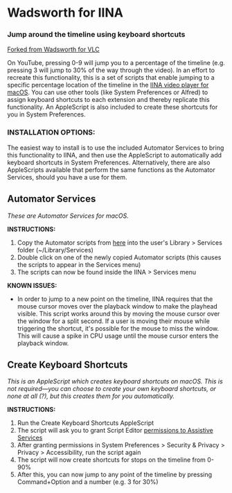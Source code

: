 # Wadsworth for IINA 
### Jump around the timeline using keyboard shortcuts

[Forked from Wadsworth for VLC](https://github.com/verbiate/Wadsworth-for-VLC)

On YouTube, pressing 0-9 will jump you to a percentage of the timeline (e.g. pressing 3 will jump to 30% of the way through the video). In an effort to recreate this functionality, this is a set of scripts that enable jumping to a specific percentage location of the timeline in the [IINA video player for macOS](https://github.com/lhc70000/iina). You can use other tools (like System Preferences or Alfred) to assign keyboard shortcuts to each extension and thereby replicate this functionality. An AppleScript is also included to create these shortcuts for you in System Preferences.

### INSTALLATION OPTIONS:
The easiest way to install is to use the included Automator Services to bring this functionality to IINA, and then use the AppleScript to automatically add keyboard shortcuts in System Preferences. Alternatively, there are also AppleScripts available that perform the same functions as the Automator Services, should you have a use for them.

## Automator Services
_These are Automator Services for macOS._

**INSTRUCTIONS:**
1. Copy the Automator scripts from [here](https://github.com/verbiate/Wadsworth-for-IINA/tree/master/01%20Automator%20scripts) into the user's Library > Services folder (~/Library/Services)
2. Double click on one of the newly copied Automator scripts (this causes the scripts to appear in the Services menu)
3. The scripts can now be found inside the IINA > Services menu

**KNOWN ISSUES:**
* In order to jump to a new point on the timeline, IINA requires that the mouse cursor moves over the playback window to make the playhead visible. This script works around this by moving the mouse cursor over the window for a split second. If a user is moving their mouse while triggering the shortcut, it's possible for the mouse to miss the window. This will cause a spike in CPU usage until the mouse cursor enters the playback window.

## Create Keyboard Shortcuts
_This is an AppleScript which creates keyboard shortcuts on macOS. This is not required—you can choose to create your own keyboard shortcuts, or none at all (?), but this creates them for you automatically._

**INSTRUCTIONS:**
1. Run the Create Keyboard Shortcuts AppleScript
2. The script will ask you to grant Script Editor [permissions to Assistive Services](https://developer.apple.com/library/content/documentation/LanguagesUtilities/Conceptual/MacAutomationScriptingGuide/AutomatetheUserInterface.html#//apple_ref/doc/uid/TP40016239-CH69-SW1)
3. After granting permissions in System Preferences > Security & Privacy > Privacy > Accessibility, run the script again
4. The script will now create shortcuts for stops on the timeline from 0-90%
5. After this, you can now jump to any point of the timeline by pressing Command+Option and a number (e.g. 3 for 30%)
